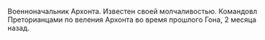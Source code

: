 Военноначальник Архонта. Известен своей молчаливостью. Командовл Преторианцами по веления Архонта во время прошлого Гона, 2 месяца назад. 